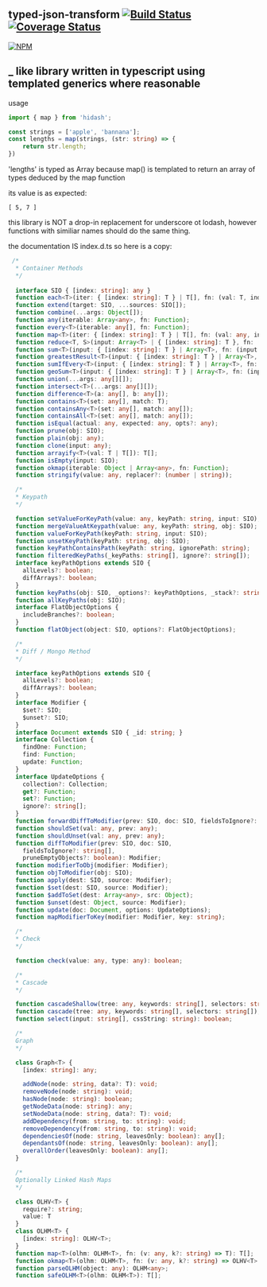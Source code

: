 ## typed-json-transform [![Build Status](https://travis-ci.org/1e1f/js-object-tools.svg?branch=master)](https://travis-ci.org/1e1f/js-object-tools) [![Coverage Status](https://coveralls.io/repos/github/1e1f/js-object-tools/badge.svg?branch=master)](https://coveralls.io/github/1e1f/js-object-tools?branch=master)
[![NPM](https://nodei.co/npm/js-object-tools.png?downloads=true)](https://nodei.co/npm/js-object-tools/)

## _ like library written in typescript using templated generics where reasonable

usage
```typescript
import { map } from 'hidash';

const strings = ['apple', 'bannana'];
const lengths = map(strings, (str: string) => {
    return str.length;
})
```
'lengths' is typed as Array<number> because map() is templated to return an array of types deduced by the map function

its value is as expected:
```
[ 5, 7 ]
```

this library is NOT a drop-in replacement for underscore ot lodash, however functions with similiar names should do the same thing.

the documentation IS index.d.ts so here is a copy:

```typescript
 /* 
  * Container Methods
  */
  
  interface SIO { [index: string]: any }
  function each<T>(iter: { [index: string]: T } | T[], fn: (val: T, index?: string | number, breakLoop?: () => void) => void): void;
  function extend(target: SIO, ...sources: SIO[]);
  function combine(...args: Object[]);
  function any(iterable: Array<any>, fn: Function);
  function every<T>(iterable: any[], fn: Function);
  function map<T>(iter: { [index: string]: T } | T[], fn: (val: any, index: any) => any): T[];
  function reduce<T, S>(input: Array<T> | { [index: string]: T }, fn: (input: T, memo: S) => S, base?: S): S;
  function sum<T>(input: { [index: string]: T } | Array<T>, fn: (input: T) => number): number;
  function greatestResult<T>(input: { [index: string]: T } | Array<T>, fn: (input: T) => number): number;
  function sumIfEvery<T>(input: { [index: string]: T } | Array<T>, fn: (input: T) => number): number;
  function geoSum<T>(input: { [index: string]: T } | Array<T>, fn: (input: T, memo: number) => number): number;
  function union(...args: any[][]);
  function intersect<T>(...args: any[][]);
  function difference<T>(a: any[], b: any[]);
  function contains<T>(set: any[], match: T);
  function containsAny<T>(set: any[], match: any[]);
  function containsAll<T>(set: any[], match: any[]);
  function isEqual(actual: any, expected: any, opts?: any);
  function prune(obj: SIO);
  function plain(obj: any);
  function clone(input: any);
  function arrayify<T>(val: T | T[]): T[];
  function isEmpty(input: SIO);
  function okmap(iterable: Object | Array<any>, fn: Function);
  function stringify(value: any, replacer?: (number | string));

  /*
  * Keypath
  */

  function setValueForKeyPath(value: any, keyPath: string, input: SIO);
  function mergeValueAtKeypath(value: any, keyPath: string, obj: SIO);
  function valueForKeyPath(keyPath: string, input: SIO);
  function unsetKeyPath(keyPath: string, obj: SIO);
  function keyPathContainsPath(keyPath: string, ignorePath: string);
  function filteredKeyPaths(_keyPaths: string[], ignore?: string[]);
  interface keyPathOptions extends SIO {
    allLevels?: boolean;
    diffArrays?: boolean;
  }
  function keyPaths(obj: SIO, _options?: keyPathOptions, _stack?: string[], parent?: string);
  function allKeyPaths(obj: SIO);
  interface FlatObjectOptions {
    includeBranches?: boolean;
  }
  function flatObject(object: SIO, options?: FlatObjectOptions);

  /*
  * Diff / Mongo Method
  */

  interface keyPathOptions extends SIO {
    allLevels?: boolean;
    diffArrays?: boolean;
  }
  interface Modifier {
    $set?: SIO;
    $unset?: SIO;
  }
  interface Document extends SIO { _id: string; }
  interface Collection {
    findOne: Function;
    find: Function;
    update: Function;
  }
  interface UpdateOptions {
    collection?: Collection;
    get?: Function;
    set?: Function;
    ignore?: string[];
  }
  function forwardDiffToModifier(prev: SIO, doc: SIO, fieldsToIgnore?: string[]);
  function shouldSet(val: any, prev: any);
  function shouldUnset(val: any, prev: any);
  function diffToModifier(prev: SIO, doc: SIO,
    fieldsToIgnore?: string[],
    pruneEmptyObjects?: boolean): Modifier;
  function modifierToObj(modifier: Modifier);
  function objToModifier(obj: SIO);
  function apply(dest: SIO, source: Modifier);
  function $set(dest: SIO, source: Modifier);
  function $addToSet(dest: Array<any>, src: Object);
  function $unset(dest: Object, source: Modifier);
  function update(doc: Document, options: UpdateOptions);
  function mapModifierToKey(modifier: Modifier, key: string);

  /*
  * Check
  */

  function check(value: any, type: any): boolean;

  /*
  * Cascade
  */

  function cascadeShallow(tree: any, keywords: string[], selectors: string[]);
  function cascade(tree: any, keywords: string[], selectors: string[]);
  function select(input: string[], cssString: string): boolean;

  /*
  Graph
  */

  class Graph<T> {
    [index: string]: any;

    addNode(node: string, data?: T): void;
    removeNode(node: string): void;
    hasNode(node: string): boolean;
    getNodeData(node: string): any;
    setNodeData(node: string, data?: T): void;
    addDependency(from: string, to: string): void;
    removeDependency(from: string, to: string): void;
    dependenciesOf(node: string, leavesOnly: boolean): any[];
    dependantsOf(node: string, leavesOnly: boolean): any[];
    overallOrder(leavesOnly: boolean): any[];
  }

  /*
  Optionally Linked Hash Maps
  */

  class OLHV<T> {
    require?: string;
    value: T
  }
  class OLHM<T> {
    [index: string]: OLHV<T>;
  }
  function map<T>(olhm: OLHM<T>, fn: (v: any, k?: string) => T): T[];
  function okmap<T>(olhm: OLHM<T>, fn: (v: any, k?: string) => OLHV<T> | T): OLHM<T>;
  function parseOLHM(object: any): OLHM<any>;
  function safeOLHM<T>(olhm: OLHM<T>): T[];
```